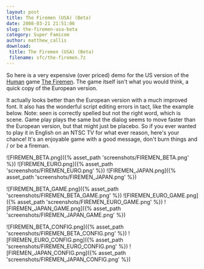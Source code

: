 ```yaml
---
layout: post
title: The Firemen (USA) (Beta)
date: 2008-03-21 21:51:06
slug: the-firemen-usa-beta
category: Super Famicom
author: matthew_callis
download:
 title: The Firemen (USA) (Beta)
 filename: sfc/the-firemen.7z
---
```


So here is a very expensive (over priced) demo for the US version of the [Human](http://superfamicom.org/search-maker-english/human/ "Human") game [The Firemen](http://superfamicom.org/info/the-firemen/ "The Firemen"). The game itself isn't what you would think, a quick copy of the European version.

It actually looks better than the European version with a much improved font. It also has the wonderful script editing errors in tact, like the example below. Note: seen is correctly spelled but not the right word, which is scene. Game play plays the same but the dialog seems to move faster than the European version, but that might just be placebo. So if you ever wanted to play it in English on an NTSC TV for what ever reason, here's your chance! It's an enjoyable game with a good message, don't burn things and / or be a fireman.

![FIREMEN_BETA.png]({% asset_path 'screenshots/FIREMEN_BETA.png' %})
![FIREMEN_EURO.png]({% asset_path 'screenshots/FIREMEN_EURO.png' %})
![FIREMEN_JAPAN.png]({% asset_path 'screenshots/FIREMEN_JAPAN.png' %})

![FIREMEN_BETA_GAME.png]({% asset_path 'screenshots/FIREMEN_BETA_GAME.png' %})
![FIREMEN_EURO_GAME.png]({% asset_path 'screenshots/FIREMEN_EURO_GAME.png' %})
![FIREMEN_JAPAN_GAME.png]({% asset_path 'screenshots/FIREMEN_JAPAN_GAME.png' %})

![FIREMEN_BETA_CONFIG.png]({% asset_path 'screenshots/FIREMEN_BETA_CONFIG.png' %})
![FIREMEN_EURO_CONFIG.png]({% asset_path 'screenshots/FIREMEN_EURO_CONFIG.png' %})
![FIREMEN_JAPAN_CONFIG.png]({% asset_path 'screenshots/FIREMEN_JAPAN_CONFIG.png' %})
